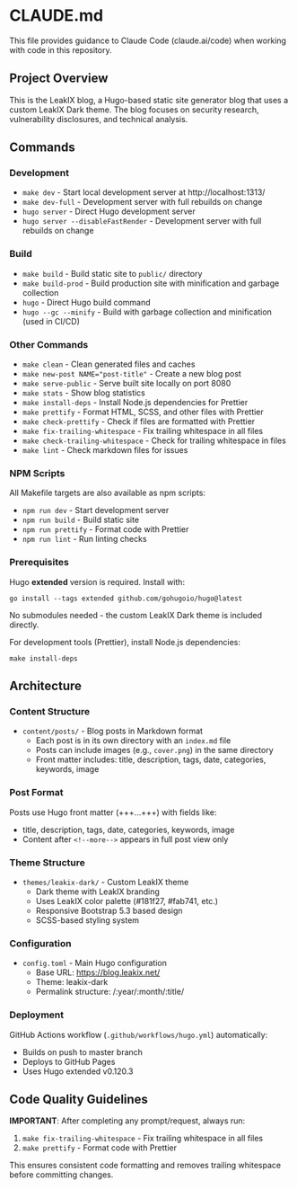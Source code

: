 # CLAUDE.md

This file provides guidance to Claude Code (claude.ai/code) when working with
code in this repository.

## Project Overview

This is the LeakIX blog, a Hugo-based static site generator blog that uses a
custom LeakIX Dark theme. The blog focuses on security research, vulnerability
disclosures, and technical analysis.

## Commands

### Development

- `make dev` - Start local development server at http://localhost:1313/
- `make dev-full` - Development server with full rebuilds on change
- `hugo server` - Direct Hugo development server
- `hugo server --disableFastRender` - Development server with full rebuilds on
  change

### Build

- `make build` - Build static site to `public/` directory
- `make build-prod` - Build production site with minification and garbage
  collection
- `hugo` - Direct Hugo build command
- `hugo --gc --minify` - Build with garbage collection and minification (used in
  CI/CD)

### Other Commands

- `make clean` - Clean generated files and caches
- `make new-post NAME="post-title"` - Create a new blog post
- `make serve-public` - Serve built site locally on port 8080
- `make stats` - Show blog statistics
- `make install-deps` - Install Node.js dependencies for Prettier
- `make prettify` - Format HTML, SCSS, and other files with Prettier
- `make check-prettify` - Check if files are formatted with Prettier
- `make fix-trailing-whitespace` - Fix trailing whitespace in all files
- `make check-trailing-whitespace` - Check for trailing whitespace in files
- `make lint` - Check markdown files for issues

### NPM Scripts

All Makefile targets are also available as npm scripts:

- `npm run dev` - Start development server
- `npm run build` - Build static site
- `npm run prettify` - Format code with Prettier
- `npm run lint` - Run linting checks

### Prerequisites

Hugo **extended** version is required. Install with:

```
go install --tags extended github.com/gohugoio/hugo@latest
```

No submodules needed - the custom LeakIX Dark theme is included directly.

For development tools (Prettier), install Node.js dependencies:

```
make install-deps
```

## Architecture

### Content Structure

- `content/posts/` - Blog posts in Markdown format
  - Each post is in its own directory with an `index.md` file
  - Posts can include images (e.g., `cover.png`) in the same directory
  - Front matter includes: title, description, tags, date, categories, keywords,
    image

### Post Format

Posts use Hugo front matter (+++...+++) with fields like:

- title, description, tags, date, categories, keywords, image
- Content after `<!--more-->` appears in full post view only

### Theme Structure

- `themes/leakix-dark/` - Custom LeakIX theme
  - Dark theme with LeakIX branding
  - Uses LeakIX color palette (#181f27, #fab741, etc.)
  - Responsive Bootstrap 5.3 based design
  - SCSS-based styling system

### Configuration

- `config.toml` - Main Hugo configuration
  - Base URL: https://blog.leakix.net/
  - Theme: leakix-dark
  - Permalink structure: /:year/:month/:title/

### Deployment

GitHub Actions workflow (`.github/workflows/hugo.yml`) automatically:

- Builds on push to master branch
- Deploys to GitHub Pages
- Uses Hugo extended v0.120.3

## Code Quality Guidelines

**IMPORTANT**: After completing any prompt/request, always run:

1. `make fix-trailing-whitespace` - Fix trailing whitespace in all files
2. `make prettify` - Format code with Prettier

This ensures consistent code formatting and removes trailing whitespace before
committing changes.
